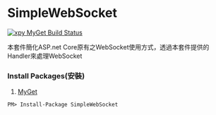 ﻿SimpleWebSocket
=====
[![xpy MyGet Build Status](https://www.myget.org/BuildSource/Badge/xpy?identifier=58572f41-bfc9-4394-b976-e7cc1275e6be)](https://www.myget.org/)

本套件簡化ASP.net Core原有之WebSocket使用方式，透過本套件提供的Handler來處理WebSocket

### Install Packages(安裝)
1. [MyGet](https://www.myget.org/feed/xpy/package/nuget/SimpleWebSocket)
```
PM> Install-Package SimpleWebSocket
```